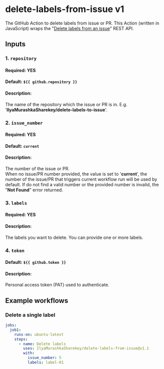 # delete-labels-from-issue v1
The GitHub Action to delete labels from issue or PR. This Action (written in JavaScript) wraps the "[Delete labels from an issue](https://octokit.github.io/rest.js/v18#issues-delete-label)" REST API.

## Inputs
### 1. `repository`
#### Required: YES

#### Default: `${{ github.repository }}`

#### Description:
The name of the repository which the issue or PR is in. E.g. '**IlyaMurashkaSharekey/delete-labels-to-issue**'.


### 2. `issue_number`
#### Required: YES

#### Default: `current`

#### Description:
The number of the issue or PR. <BR/>When no issue/PR number provided, the value is set to '**current**', the number of the issue/PR that triggers current workflow run will be used by default. If do not find a valid number or the provided number is invalid, the "**Not Found**" error returned.


### 3. `labels`
#### Required: YES

#### Description:
The labels you want to delete. You can provide one or more labels.


### 4. `token`
#### Default: `${{ github.token }}`

#### Description:
Personal access token (PAT) used to authenticate.
##


## Example workflows
### Delete a single label
```yaml
jobs:
  job1:
    runs-on: ubuntu-latest
    steps:      
      - name: Delete labels
        uses: IlyaMurashkaSharekey/delete-labels-from-issue@v1.1
        with:
          issue_number: 5
          labels: label-01
```


